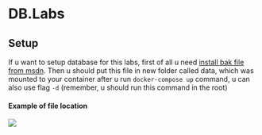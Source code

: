 # DB.Labs

## Setup
If u want to setup database for this labs, first of all u need [install bak file from msdn](https://github.com/Microsoft/sql-server-samples/releases/download/adventureworks/AdventureWorks2012.bak). Then u should put this file in new folder called data, which was mounted to your container after u run `docker-compose up` command, u can also use flag `-d` (remember, u should run this command in the root)

#### Example of file location

<img src="https://i.ibb.co/hH4BNrh/Screenshot-2020-09-28-015647.png">
